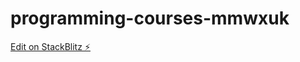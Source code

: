 # programming-courses-mmwxuk

[Edit on StackBlitz ⚡️](https://stackblitz.com/edit/programming-courses-mmwxuk)